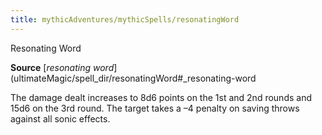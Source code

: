```yaml
---
title: mythicAdventures/mythicSpells/resonatingWord
---
```

Resonating Word

**Source** [_resonating word_](ultimateMagic/spell_dir/resonatingWord#_resonating-word

The damage dealt increases to 8d6 points on the 1st and 2nd rounds and 15d6 on the 3rd round. The target takes a –4 penalty on saving throws against all sonic effects.

